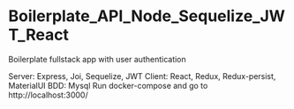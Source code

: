 # Boilerplate_API_Node_Sequelize_JWT_React

Boilerplate fullstack app with user authentication

Server: Express, Joi, Sequelize, JWT
Client: React, Redux, Redux-persist, MaterialUI
BDD: Mysql
Run docker-compose and go to http://localhost:3000/